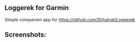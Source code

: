 ## Loggerek for Garmin

Simple companion app for https://github.com/Shhatrat/Loggerek

## Screenshots:

